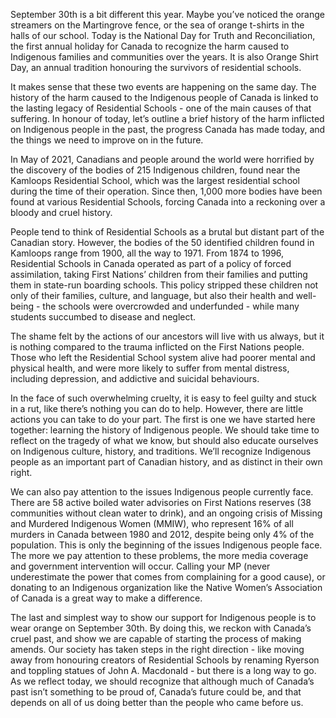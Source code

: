 
September 30th is a bit different this year. Maybe you’ve noticed the
orange streamers on the Martingrove fence, or the sea of orange t-shirts
in the halls of our school. Today is the National Day for Truth and
Reconciliation, the first annual holiday for Canada to recognize the
harm caused to Indigenous families and communities over the years. It is
also Orange Shirt Day, an annual tradition honouring the survivors of
residential schools.

It makes sense that these two events are happening on the same day. The
history of the harm caused to the Indigenous people of Canada is linked
to the lasting legacy of Residential Schools - one of the main causes of
that suffering. In honour of today, let’s outline a brief history of the
harm inflicted on Indigenous people in the past, the progress Canada has
made today, and the things we need to improve on in the future.

In May of 2021, Canadians and people around the world were horrified by
the discovery of the bodies of 215 Indigenous children, found near the
Kamloops Residential School, which was the largest residential school
during the time of their operation. Since then, 1,000 more bodies have
been found at various Residential Schools, forcing Canada into a
reckoning over a bloody and cruel history.

People tend to think of Residential Schools as a brutal but distant part
of the Canadian story. However, the bodies of the 50 identified children
found in Kamloops range from 1900, all the way to 1971. From 1874 to
1996, Residential Schools in Canada operated as part of a policy of
forced assimilation, taking First Nations’ children from their families
and putting them in state-run boarding schools. This policy stripped
these children not only of their families, culture, and language, but
also their health and well-being - the schools were overcrowded and
underfunded - while many students succumbed to disease and neglect.

The shame felt by the actions of our ancestors will live with us always,
but it is nothing compared to the trauma inflicted on the First Nations
people. Those who left the Residential School system alive had poorer
mental and physical health, and were more likely to suffer from mental
distress, including depression, and addictive and suicidal behaviours.

In the face of such overwhelming cruelty, it is easy to feel guilty and
stuck in a rut, like there’s nothing you can do to help. However, there
are little actions you can take to do your part. The first is one we
have started here together: learning the history of Indigenous people.
We should take time to reflect on the tragedy of what we know, but
should also educate ourselves on Indigenous culture, history, and
traditions. We’ll recognize Indigenous people as an important part of
Canadian history, and as distinct in their own right.

We can also pay attention to the issues Indigenous people currently
face. There are 58 active boiled water advisories on First Nations
reserves (38 communities without clean water to drink), and an ongoing
crisis of Missing and Murdered Indigenous Women (MMIW), who represent
16% of all murders in Canada between 1980 and 2012, despite being only
4% of the population. This is only the beginning of the issues
Indigenous people face. The more we pay attention to these problems, the
more media coverage and government intervention will occur. Calling your
MP (never underestimate the power that comes from complaining for a good
cause), or donating to an Indigenous organization like the Native
Women’s Association of Canada is a great way to make a difference.

The last and simplest way to show our support for Indigenous people is
to wear orange on September 30th. By doing this, we reckon with Canada’s
cruel past, and show we are capable of starting the process of making
amends. Our society has taken steps in the right direction - like moving
away from honouring creators of Residential Schools by renaming Ryerson
and toppling statues of John A. Macdonald - but there is a long way to
go. As we reflect today, we should recognize that although much of
Canada’s past isn’t something to be proud of, Canada’s future could be,
and that depends on all of us doing better than the people who came
before us.
